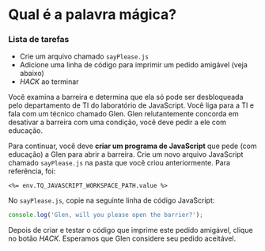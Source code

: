 # Qual é a palavra mágica?

<div class="aside">
<h3>Lista de tarefas</h3>
<ul>
  <li>Crie um arquivo chamado <code>sayPlease.js</code></li>
  <li>Adicione uma linha de código para imprimir um pedido amigável (veja abaixo)</li>
  <li><em>HACK</em> ao terminar</li>
</ul>
</div>
Você examina a barreira e determina que ela só pode ser desbloqueada pelo departamento de TI do laboratório de JavaScript. Você liga para a TI e fala com um técnico chamado Glen. Glen relutantemente concorda em desativar a barreira com uma condição, você deve pedir a ele com educação.

Para continuar, você deve **criar um programa de JavaScript** que pede (com educação) a Glen para abrir a barreira. Crie um novo arquivo JavaScript chamado `sayPlease.js` na pasta que você criou anteriormente. Para referência, foi:

`<%= env.TQ_JAVASCRIPT_WORKSPACE_PATH.value %>`

No `sayPlease.js`, copie na seguinte linha de código JavaScript:

```js
console.log('Glen, will you please open the barrier?');
```

Depois de criar e testar o código que imprime este pedido amigável, clique no botão *HACK*. Esperamos que Glen considere seu pedido aceitável.